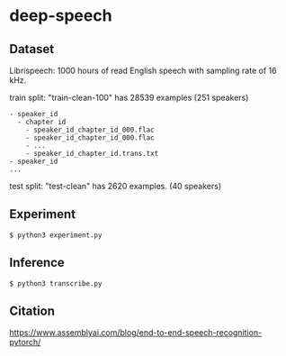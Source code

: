 # deep-speech

## Dataset
Librispeech: 1000 hours of read English speech with sampling rate of 16 kHz.

train split: "train-clean-100" has 28539 examples (251 speakers)
```
- speaker_id
  - chapter id
    - speaker_id_chapter_id_000.flac
    - speaker_id_chapter_id_000.flac
    - ...
    - speaker_id_chapter_id.trans.txt
- speaker_id
...  
```
test split: "test-clean" has 2620 examples. (40 speakers)

## Experiment
```
$ python3 experiment.py
```

## Inference
```
$ python3 transcribe.py
```

## Citation
https://www.assemblyai.com/blog/end-to-end-speech-recognition-pytorch/
